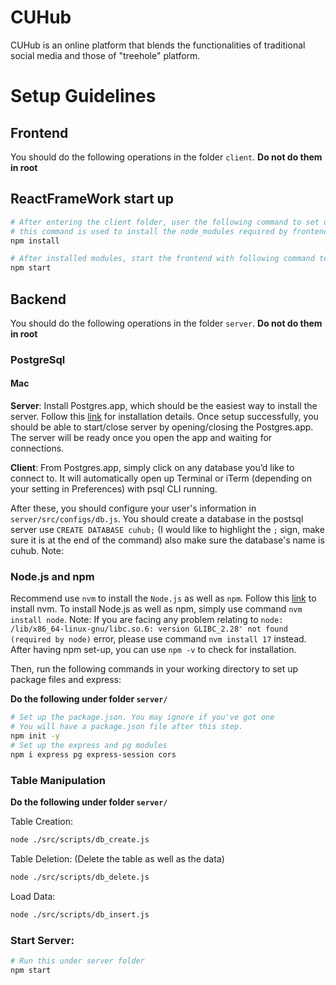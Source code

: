 # CUHub

CUHub is an online platform that blends the functionalities of traditional social media and those of "treehole" platform.

# Setup Guidelines

## Frontend

You should do the following operations in the folder `client`. **Do not do them in root**

## ReactFrameWork start up

```bash
# After entering the client folder, user the following command to set up the framework
# this command is used to install the node_modules required by frontend
npm install
```

```bash
# After installed modules, start the frontend with following command to check whether it works well
npm start
```

## Backend

You should do the following operations in the folder `server`. **Do not do them in root**

### PostgreSql

#### Mac

**Server**: Install Postgres.app, which should be the easiest way to install the server. Follow this [link](https://postgresapp.com/) for installation details. Once setup successfully, you should be able to start/close server by opening/closing the Postgres.app. The server will be ready once you open the app and waiting for connections.

**Client**: From Postgres.app, simply click on any database you’d like to connect to. It will automatically open up Terminal or iTerm (depending on your setting in Preferences) with psql CLI running.

After these, you should configure your user's information in `server/src/configs/db.js`. You should create a database in the postsql server use `CREATE DATABASE cuhub;` (I would like to highlight the `;` sign, make sure it is at the end of the command) also make sure the database's name is cuhub. Note:

### Node.js and npm

Recommend use `nvm` to install the `Node.js` as well as `npm`.
Follow this [link](https://github.com/nvm-sh/nvm#install--update-script) to install nvm. To install Node.js as well as npm, simply use command `nvm install node`. Note: If you are facing any problem relating to `node: /lib/x86_64-linux-gnu/libc.so.6: version GLIBC_2.28' not found (required by node)` error, please use command `nvm install 17` instead. After having npm set-up, you can use `npm -v` to check for installation.

Then, run the following commands in your working directory to set up package files and express:

**Do the following under folder `server/`**

```bash
# Set up the package.json. You may ignore if you've got one
# You will have a package.json file after this step.
npm init -y
# Set up the express and pg modules
npm i express pg express-session cors
```

### Table Manipulation

**Do the following under folder `server/`**

Table Creation:

```bash
node ./src/scripts/db_create.js
```

Table Deletion: (Delete the table as well as the data)

```bash
node ./src/scripts/db_delete.js
```

Load Data:

```bash
node ./src/scripts/db_insert.js
```

### Start Server:

```bash
# Run this under server folder
npm start
```
